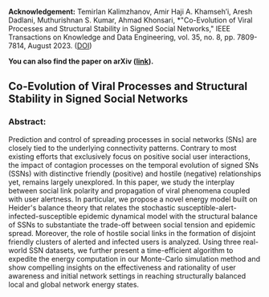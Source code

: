**Acknowledgement:** 
Temirlan Kalimzhanov, Amir Haji A. Khamseh’i, Aresh Dadlani, Muthurishnan S. Kumar, Ahmad Khonsari, *"Co-Evolution of Viral Processes and Structural Stability in Signed Social Networks," IEEE Transactions on Knowledge and Data Engineering, vol. 35, no. 8, pp. 7809-7814, August 2023. ([DOI](https://doi.org/10.1109/TKDE.2022.3207123))

**You can also find the paper on arXiv ([link](https://doi.org/10.48550/arXiv.2107.13437)).**


## Co-Evolution of Viral Processes and Structural Stability in Signed Social Networks


### Abstract: 
Prediction and control of spreading processes in social networks (SNs) are closely tied to the underlying connectivity patterns. Contrary to most existing efforts that exclusively focus on positive social user interactions, the impact of contagion processes on the temporal evolution of signed SNs (SSNs) with distinctive friendly (positive) and hostile (negative) relationships yet, remains largely unexplored. In this paper, we study the interplay between social link polarity and propagation of viral phenomena coupled with user alertness. In particular, we propose a novel energy model built on Heider's balance theory that relates the stochastic susceptible-alert-infected-susceptible epidemic dynamical model with the structural balance of SSNs to substantiate the trade-off between social tension and epidemic spread. Moreover, the role of hostile social links in the formation of disjoint friendly clusters of alerted and infected users is analyzed. Using three real-world SSN datasets, we further present a time-efficient algorithm to expedite the energy computation in our Monte-Carlo simulation method and show compelling insights on the effectiveness and rationality of user awareness and initial network settings in reaching structurally balanced local and global network energy states. 
